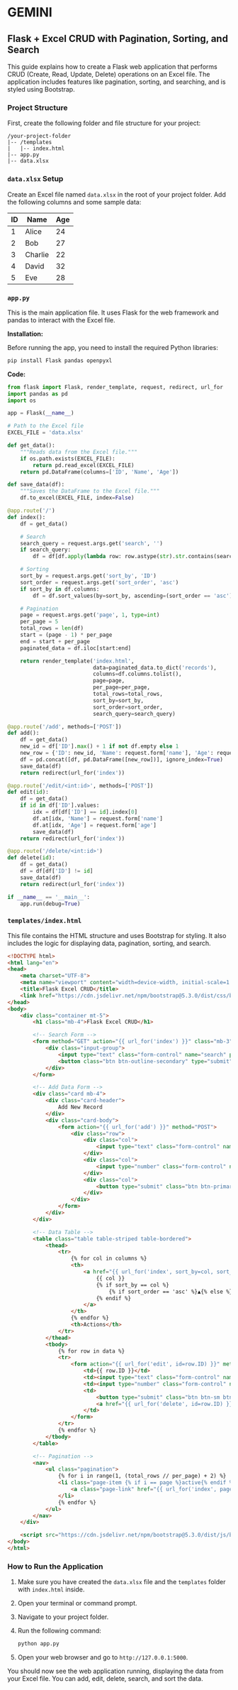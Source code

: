# GEMINI

## Flask + Excel CRUD with Pagination, Sorting, and Search

This guide explains how to create a Flask web application that performs CRUD (Create, Read, Update, Delete) operations on an Excel file. The application includes features like pagination, sorting, and searching, and is styled using Bootstrap.

### Project Structure

First, create the following folder and file structure for your project:

```
/your-project-folder
|-- /templates
|   |-- index.html
|-- app.py
|-- data.xlsx
```

### `data.xlsx` Setup

Create an Excel file named `data.xlsx` in the root of your project folder. Add the following columns and some sample data:

| ID | Name    | Age |
|----|---------|-----|
| 1  | Alice   | 24  |
| 2  | Bob     | 27  |
| 3  | Charlie | 22  |
| 4  | David   | 32  |
| 5  | Eve     | 28  |

### `app.py`

This is the main application file. It uses Flask for the web framework and pandas to interact with the Excel file.

**Installation:**

Before running the app, you need to install the required Python libraries:

```bash
pip install Flask pandas openpyxl
```

**Code:**

```python
from flask import Flask, render_template, request, redirect, url_for
import pandas as pd
import os

app = Flask(__name__)

# Path to the Excel file
EXCEL_FILE = 'data.xlsx'

def get_data():
    """Reads data from the Excel file."""
    if os.path.exists(EXCEL_FILE):
        return pd.read_excel(EXCEL_FILE)
    return pd.DataFrame(columns=['ID', 'Name', 'Age'])

def save_data(df):
    """Saves the DataFrame to the Excel file."""
    df.to_excel(EXCEL_FILE, index=False)

@app.route('/')
def index():
    df = get_data()

    # Search
    search_query = request.args.get('search', '')
    if search_query:
        df = df[df.apply(lambda row: row.astype(str).str.contains(search_query, case=False).any(), axis=1)]

    # Sorting
    sort_by = request.args.get('sort_by', 'ID')
    sort_order = request.args.get('sort_order', 'asc')
    if sort_by in df.columns:
        df = df.sort_values(by=sort_by, ascending=(sort_order == 'asc'))

    # Pagination
    page = request.args.get('page', 1, type=int)
    per_page = 5
    total_rows = len(df)
    start = (page - 1) * per_page
    end = start + per_page
    paginated_data = df.iloc[start:end]

    return render_template('index.html',
                           data=paginated_data.to_dict('records'),
                           columns=df.columns.tolist(),
                           page=page,
                           per_page=per_page,
                           total_rows=total_rows,
                           sort_by=sort_by,
                           sort_order=sort_order,
                           search_query=search_query)

@app.route('/add', methods=['POST'])
def add():
    df = get_data()
    new_id = df['ID'].max() + 1 if not df.empty else 1
    new_row = {'ID': new_id, 'Name': request.form['name'], 'Age': request.form['age']}
    df = pd.concat([df, pd.DataFrame([new_row])], ignore_index=True)
    save_data(df)
    return redirect(url_for('index'))

@app.route('/edit/<int:id>', methods=['POST'])
def edit(id):
    df = get_data()
    if id in df['ID'].values:
        idx = df[df['ID'] == id].index[0]
        df.at[idx, 'Name'] = request.form['name']
        df.at[idx, 'Age'] = request.form['age']
        save_data(df)
    return redirect(url_for('index'))

@app.route('/delete/<int:id>')
def delete(id):
    df = get_data()
    df = df[df['ID'] != id]
    save_data(df)
    return redirect(url_for('index'))

if __name__ == '__main__':
    app.run(debug=True)
```

### `templates/index.html`

This file contains the HTML structure and uses Bootstrap for styling. It also includes the logic for displaying data, pagination, sorting, and search.

```html
<!DOCTYPE html>
<html lang="en">
<head>
    <meta charset="UTF-8">
    <meta name="viewport" content="width=device-width, initial-scale=1.0">
    <title>Flask Excel CRUD</title>
    <link href="https://cdn.jsdelivr.net/npm/bootstrap@5.3.0/dist/css/bootstrap.min.css" rel="stylesheet">
</head>
<body>
    <div class="container mt-5">
        <h1 class="mb-4">Flask Excel CRUD</h1>

        <!-- Search Form -->
        <form method="GET" action="{{ url_for('index') }}" class="mb-3">
            <div class="input-group">
                <input type="text" class="form-control" name="search" placeholder="Search..." value="{{ search_query }}">
                <button class="btn btn-outline-secondary" type="submit">Search</button>
            </div>
        </form>

        <!-- Add Data Form -->
        <div class="card mb-4">
            <div class="card-header">
                Add New Record
            </div>
            <div class="card-body">
                <form action="{{ url_for('add') }}" method="POST">
                    <div class="row">
                        <div class="col">
                            <input type="text" class="form-control" name="name" placeholder="Name" required>
                        </div>
                        <div class="col">
                            <input type="number" class="form-control" name="age" placeholder="Age" required>
                        </div>
                        <div class="col">
                            <button type="submit" class="btn btn-primary">Add</button>
                        </div>
                    </div>
                </form>
            </div>
        </div>

        <!-- Data Table -->
        <table class="table table-striped table-bordered">
            <thead>
                <tr>
                    {% for col in columns %}
                    <th>
                        <a href="{{ url_for('index', sort_by=col, sort_order='asc' if sort_by != col or sort_order == 'desc' else 'desc', search=search_query) }}">
                            {{ col }}
                            {% if sort_by == col %}
                                {% if sort_order == 'asc' %}▲{% else %}▼{% endif %}
                            {% endif %}
                        </a>
                    </th>
                    {% endfor %}
                    <th>Actions</th>
                </tr>
            </thead>
            <tbody>
                {% for row in data %}
                <tr>
                    <form action="{{ url_for('edit', id=row.ID) }}" method="POST">
                        <td>{{ row.ID }}</td>
                        <td><input type="text" class="form-control" name="name" value="{{ row.Name }}"></td>
                        <td><input type="number" class="form-control" name="age" value="{{ row.Age }}"></td>
                        <td>
                            <button type="submit" class="btn btn-sm btn-warning">Save</button>geo
                            <a href="{{ url_for('delete', id=row.ID) }}" class="btn btn-sm btn-danger">Delete</a>
                        </td>
                    </form>
                </tr>
                {% endfor %}
            </tbody>
        </table>

        <!-- Pagination -->
        <nav>
            <ul class="pagination">
                {% for i in range(1, (total_rows // per_page) + 2) %}
                <li class="page-item {% if i == page %}active{% endif %}">
                    <a class="page-link" href="{{ url_for('index', page=i, sort_by=sort_by, sort_order=sort_order, search=search_query) }}">{{ i }}</a>
                </li>
                {% endfor %}
            </ul>
        </nav>
    </div>

    <script src="https://cdn.jsdelivr.net/npm/bootstrap@5.3.0/dist/js/bootstrap.bundle.min.js"></script>
</body>
</html>
```

### How to Run the Application

1.  Make sure you have created the `data.xlsx` file and the `templates` folder with `index.html` inside.
2.  Open your terminal or command prompt.
3.  Navigate to your project folder.
4.  Run the following command:

    ```bash
    python app.py
    ```

5.  Open your web browser and go to `http://127.0.0.1:5000`.

You should now see the web application running, displaying the data from your Excel file. You can add, edit, delete, search, and sort the data.
